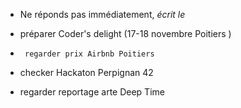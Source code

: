 - Ne réponds pas immédiatement, *écrit le*

- préparer Coder's delight (17-18 novembre Poitiers )
-      regarder prix Airbnb Poitiers 
- checker Hackaton Perpignan 42
- regarder reportage arte Deep Time